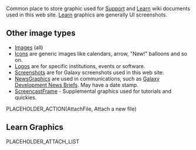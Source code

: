 Common place to store graphic used for [Support](/src/support/index.md) and [Learn](/src/Learn/index.md) wiki documents used in this web site. [Learn](/src/images/Learn/index.md) graphics are generally UI screenshots.

## Other image types

* [Images](/src/images/index.md) (all)
* [Icons](/src/images/Icons/index.md) are generic images like calendars, arrow, "New!" balloons and so on. 
* [Logos](/src/images/Logos/index.md) are for specific institutions, events or software.
* [Screenshots](/src/images/Screenshots/index.md) are for Galaxy screenshots used in this web site.
* [NewsGraphics](/src/images/NewsGraphics/index.md) are used in communications, such as [Galaxy Development News Briefs](/src/DevNewsBriefs/index.md). May have a date stamp.
* [ScreencastFrame](/src/images/ScreencastFrame/index.md) - Supplemental graphics used for tutorials and quickies.

PLACEHOLDER_ACTION(AttachFile, Attach a new file)

## Learn Graphics

PLACEHOLDER_ATTACH_LIST

